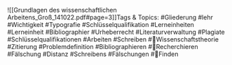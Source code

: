 
![[Grundlagen des wissenschaftlichen Arbeitens_Groß_141022.pdf#page=3]]Tags & Topics:
   #Gliederung
   #lehr
   #Wichtigkeit
   #Typografie
   #Schlüsselqualifikation
   #Lerneinheiten
   #Lerneinheit
   #Bibliographier
   #Urheberrecht
   #Literaturverwaltung
   #Plagiate
   #Schlüsselqualifikationen
   #Arbeiten
   #Schreiben
   #Wissenschaftstheorie
   #Zitierung
   #Problemdefinition
   #Bibliographieren
   #Recherchieren
   #Fälschung
   #Distanz
   #Schreibens
   #Fälschungen
   #Finden